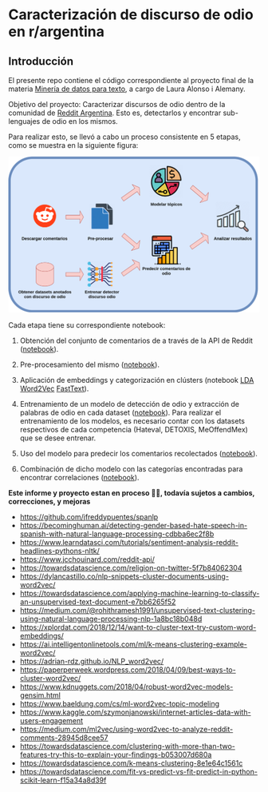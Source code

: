 # Caracterización de discurso de odio en r/argentina
## Introducción

El presente repo contiene el código correspondiente al proyecto final de la materia [Minería de datos para texto](https://sites.google.com/unc.edu.ar/textmining2021/), a cargo de Laura Alonso i Alemany.

Objetivo del proyecto: Caracterizar discursos de odio dentro de la comunidad de [Reddit Argentina](https://reddit.com/r/argentina). Esto es, detectarlos y encontrar sub-lenguajes de odio en los mismos.

Para realizar esto, se llevó a cabo un proceso consistente en 5 etapas, como se muestra en la siguiente figura:

![pipeline_reddit](/misc/workflow.drawio.png)


Cada etapa tiene su correspondiente notebook:

1. Obtención del conjunto de comentarios de a través de la API de Reddit ([notebook](https://github.com/EvaVillarrealGuzman/redditHateSpeech/blob/main/src/1_pipeline_download_reddit_comments.ipynb)).
   
2. Pre-procesamiento del mismo ([notebook](https://github.com/EvaVillarrealGuzman/redditHateSpeech/blob/main/src/2_pipeline_preprocessing.ipynb)).

3. Aplicación de embeddings y categorización en clústers (notebook [LDA](https://github.com/EvaVillarrealGuzman/redditHateSpeech/blob/main/src/3a_pipeline_lda.ipynb) [Word2Vec](https://github.com/EvaVillarrealGuzman/redditHateSpeech/blob/main/src/3b_pipeline_embedding_word2vec.ipynb) [FastText](https://github.com/EvaVillarrealGuzman/redditHateSpeech/blob/main/src/3c_pipeline_embedding_fasttext.ipynb)).

4. Entrenamiento de un modelo de detección de odio y extracción de palabras de odio en cada dataset ([notebook](https://github.com/EvaVillarrealGuzman/redditHateSpeech/blob/main/src/4_detect_hate_speech.ipynb)).
Para realizar el entrenamiento de los modelos, es necesario contar con los datasets respectivos de cada competencia (Hateval, DETOXIS, MeOffendMex) que se desee entrenar.

5. Uso del modelo para predecir los comentarios recolectados ([notebook](https://github.com/EvaVillarrealGuzman/redditHateSpeech/blob/main/src/5_pipeline_hate_speech.ipynb)).

6. Combinación de dicho modelo con las categorías encontradas para encontrar correlaciones ([notebook](https://github.com/EvaVillarrealGuzman/redditHateSpeech/blob/main/src/6_pipeline_result.ipynb)).

**Este informe y proyecto estan en proceso 🚧🔨, todavía sujetos a cambios, correcciones, y mejoras**

- https://github.com/jfreddypuentes/spanlp
- https://becominghuman.ai/detecting-gender-based-hate-speech-in-spanish-with-natural-language-processing-cdbba6ec2f8b
- https://www.learndatasci.com/tutorials/sentiment-analysis-reddit-headlines-pythons-nltk/
- https://www.jcchouinard.com/reddit-api/
- https://towardsdatascience.com/religion-on-twitter-5f7b84062304
- https://dylancastillo.co/nlp-snippets-cluster-documents-using-word2vec/
- https://towardsdatascience.com/applying-machine-learning-to-classify-an-unsupervised-text-document-e7bb6265f52
- https://medium.com/@rohithramesh1991/unsupervised-text-clustering-using-natural-language-processing-nlp-1a8bc18b048d
- https://xplordat.com/2018/12/14/want-to-cluster-text-try-custom-word-embeddings/
- https://ai.intelligentonlinetools.com/ml/k-means-clustering-example-word2vec/
- https://adrian-rdz.github.io/NLP_word2vec/
- https://paperperweek.wordpress.com/2018/04/09/best-ways-to-cluster-word2vec/
- https://www.kdnuggets.com/2018/04/robust-word2vec-models-gensim.html
- https://www.baeldung.com/cs/ml-word2vec-topic-modeling
- https://www.kaggle.com/szymonjanowski/internet-articles-data-with-users-engagement
- https://medium.com/ml2vec/using-word2vec-to-analyze-reddit-comments-28945d8cee57
- https://towardsdatascience.com/clustering-with-more-than-two-features-try-this-to-explain-your-findings-b053007d680a
- https://towardsdatascience.com/k-means-clustering-8e1e64c1561c
- https://towardsdatascience.com/fit-vs-predict-vs-fit-predict-in-python-scikit-learn-f15a34a8d39f